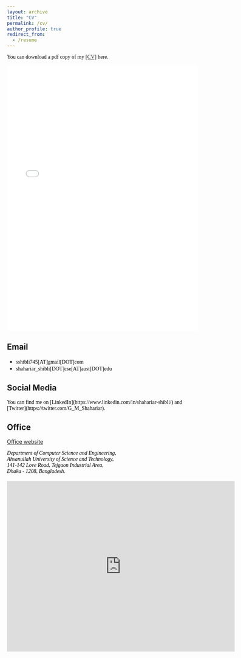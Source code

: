 ```yaml
---
layout: archive
title: "CV"
permalink: /cv/
author_profile: true
redirect_from:
  - /resume
---
```

<span style="color:black; font-family:Georgia;">You can download a pdf copy of my <a href="../files/CV/CV-of-Shibli.pdf">[CV]</a> here.</span>

<iframe src="/files/CV/CV-of-Shibli.pdf" width="100%" height="700" frameborder="no" border="0" marginwidth="0" marginheight="0"></iframe>

<br>

## Email
+ <span style="font-family:Georgia; color:black;">sshibli745[AT]gmail[DOT]com</span><br/>
+ <span style="font-family:Georgia; color:black;">shahariar_shibli[DOT]cse[AT]aust[DOT]edu</span>

## Social Media
<span style="color:black; font-family:Georgia;">
You can find me on [LinkedIn](https://www.linkedin.com/in/shahariar-shibli/) and [Twitter](https://twitter.com/G_M_Shahariar).
</span>

## Office
[Office website](https://aust.edu/cse/faculty_member/mr_g_m_shahariar)
<address>
<span style="color:black; font-family:Georgia;">
Department of Computer Science and Engineering, <br/> 
Ahsanullah University of Science and Technology, <br/> 
141-142 Love Road, Tejgaon Industrial Area, <br/>
Dhaka - 1208, Bangladesh.
</span> 
</address> 
<br/>

<iframe src="https://www.google.com/maps/embed?pb=!1m14!1m8!1m3!1d3651.5510678078604!2d90.40456818240061!3d23.76338330222376!3m2!1i1024!2i768!4f13.1!3m3!1m2!1s0x3755c790e6cf50a9%3A0xcae56c17297f85f8!2sAhsanullah%20University%20of%20Science%20and%20Technology!5e0!3m2!1sen!2sbd!4v1682061216525!5m2!1sen!2sbd" width="600" height="450" style="border:0;" allowfullscreen="" loading="lazy" referrerpolicy="no-referrer-when-downgrade"></iframe>